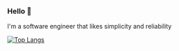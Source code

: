 ### Hello 👋

I'm a software engineer that likes simplicity and reliability

[![Top Langs](https://github-readme-stats-eight-orcin-22.vercel.app/api/top-langs/?username=julio-alv&layout=compact&langs_count=10&theme=gruvbox&hide=javascript,html,makefile)](https://github.com/julio-alv)
<!--
**julio-alv/julio-alv** is a ✨ _special_ ✨ repository because its `README.md` (this file) appears on your GitHub profile.

Here are some ideas to get you started:

- 🔭 I’m currently working on ...
- 🌱 I’m currently learning ...
- 👯 I’m looking to collaborate on ...
- 🤔 I’m looking for help with ...
- 💬 Ask me about ...
- 📫 How to reach me: ...
- 😄 Pronouns: ...
- ⚡ Fun fact: ...
-->
